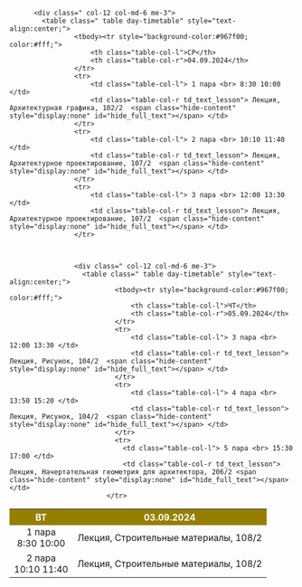 <div class=" col-12 col-md-6 me-3">
  <table class=" table day-timetable" style="text-align:center;">
          <tbody><tr style="background-color:#967f00; color:#fff;">
              <th class="table-col-l">ВТ</th>
              <th class="table-col-r">03.09.2024</th>
          </tr>
          <tr>
              <td class="table-col-l"> 1 пара <br> 8:30 10:00 </td>
              <td class="table-col-r td_text_lesson"> Лекция, Строительные материалы, 108/2  <span class="hide-content" style="display:none" id="hide_full_text"></span> </td>
          </tr>
          <tr>
              <td class="table-col-l"> 2 пара <br> 10:10 11:40 </td>
              <td class="table-col-r td_text_lesson"> Лекция, Строительные материалы, 108/2  <span class="hide-content" style="display:none" id="hide_full_text"></span> </td>
          </tr>


          <div class=" col-12 col-md-6 me-3">
            <table class=" table day-timetable" style="text-align:center;">
                    <tbody><tr style="background-color:#967f00; color:#fff;">
                        <th class="table-col-l">СР</th>
                        <th class="table-col-r">04.09.2024</th>
                    </tr>
                    <tr>
                        <td class="table-col-l"> 1 пара <br> 8:30 10:00 </td>
                        <td class="table-col-r td_text_lesson"> Лекция, Архитектурная графика, 102/2  <span class="hide-content" style="display:none" id="hide_full_text"></span> </td>
                    </tr>
                    <tr>
                        <td class="table-col-l"> 2 пара <br> 10:10 11:40 </td>
                        <td class="table-col-r td_text_lesson"> Лекция, Архитектурное проектирование, 107/2  <span class="hide-content" style="display:none" id="hide_full_text"></span> </td>
                    </tr>
                    <tr>
                        <td class="table-col-l"> 3 пара <br> 12:00 13:30 </td>
                        <td class="table-col-r td_text_lesson"> Лекция, Архитектурное проектирование, 107/2  <span class="hide-content" style="display:none" id="hide_full_text"></span> </td>
                    </tr>



                    <div class=" col-12 col-md-6 me-3">
                      <table class=" table day-timetable" style="text-align:center;">
                              <tbody><tr style="background-color:#967f00; color:#fff;">
                                  <th class="table-col-l">ЧТ</th>
                                  <th class="table-col-r">05.09.2024</th>
                              </tr>
                              <tr>
                                  <td class="table-col-l"> 3 пара <br> 12:00 13:30 </td>
                                  <td class="table-col-r td_text_lesson"> Лекция, Рисунок, 104/2  <span class="hide-content" style="display:none" id="hide_full_text"></span> </td>
                              </tr>
                              <tr>
                                  <td class="table-col-l"> 4 пара <br> 13:50 15:20 </td>
                                  <td class="table-col-r td_text_lesson"> Лекция, Рисунок, 104/2  <span class="hide-content" style="display:none" id="hide_full_text"></span> </td>
                              </tr>
                              <tr>
                                <td class="table-col-l"> 5 пара <br> 15:30 17:00 </td>
                                <td class="table-col-r td_text_lesson"> Лекция, Начертательная геометрия для архитектора, 206/2 <span class="hide-content" style="display:none" id="hide_full_text"></span> </td>
                            </tr>
                  
